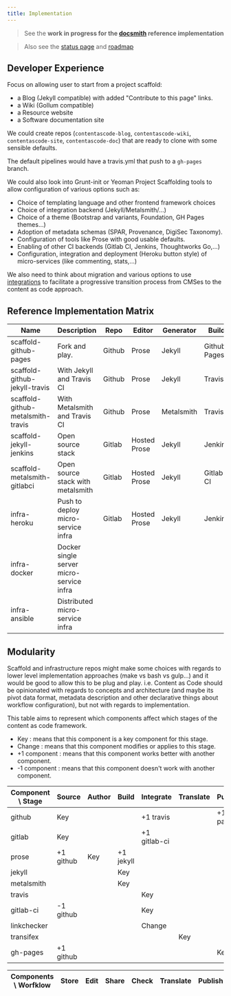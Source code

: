 ```yaml
---
title: Implementation
---
```


> See the **work in progress for the [docsmith](docsmith) reference implementation**

> Also see the [status page](../../status) and [roadmap](../../status#roadmap)

## Developer Experience

Focus on allowing user to start from a project scaffold:

  - a Blog (Jekyll compatible) with added "Contribute to this page" links.
  - a Wiki (Gollum compatible)
  - a Resource website
  - a Software documentation site 

We could create repos (```contentascode-blog```, ```contentascode-wiki```, ```contentascode-site```, ```contentascode-doc```) that are ready to clone with some sensible defaults. 

The default pipelines would have a travis.yml that push to a ```gh-pages``` branch.  

We could also look into Grunt-init or Yeoman Project Scaffolding tools to allow configuration of various options such as:

 - Choice of templating language and other frontend framework choices
 - Choice of integration backend (Jekyll/Metalsmith/...)
 - Choice of a theme (Bootstrap and variants, Foundation, GH Pages themes...)
 - Adoption of metadata schemas (SPAR, Provenance, DigiSec Taxonomy).
 - Configuration of tools like Prose with good usable defaults.
 - Enabling of other CI backends (Gitlab CI, Jenkins, Thoughtworks Go,...)
 - Configuration, integration and deployment (Heroku button style) of micro-services (like commenting, stats,...)

We also need to think about migration and various options to use [integrations](https://github.com/iilab/contentascode/labels/integration) to facilitate a progressive transition process from CMSes to the content as code approach.

## Reference Implementation Matrix

|                Name               |               Description                |  Repo  |    Editor    | Generator  |    Build     |   Hosting   |     Services     |
|-----------------------------------|------------------------------------------|--------|--------------|------------|--------------|-------------|------------------|
| scaffold-github-pages             | Fork and play.                           | Github | Prose        | Jekyll     | Github Pages | Github      |                  |
| scaffold-github-jekyll-travis     | With Jekyll and Travis CI                | Github | Prose        | Jekyll     | Travis       | Github      |                  |
| scaffold-github-metalsmith-travis | With Metalsmith and Travis CI            | Github | Prose        | Metalsmith | Travis       | Github      |                  |
| scaffold-jekyll-jenkins           | Open source stack                        | Gitlab | Hosted Prose | Jekyll     | Jenkins      | Self-Hosted |                  |
| scaffold-metalsmith-gitlabci      | Open source stack with metalsmith        | Gitlab | Hosted Prose | Jekyll     | Gitlab CI    | Self-Hosted |                  |
| infra-heroku                      | Push to deploy micro-service infra       | Gitlab | Hosted Prose | Jekyll     | Jenkins      | Heroku      | Single container |
| infra-docker                      | Docker single server micro-service infra |        |              |            |              |             | Multi-container  |
| infra-ansible                     | Distributed micro-service infra          |        |              |            |              |             | Multi-server     |

## Modularity

Scaffold and infrastructure repos might make some choices with regards to lower level implementation approaches (make vs bash vs gulp...) and it would be good to allow this to be plug and play. i.e. Content as Code should be opinionated with regards to concepts and architecture (and maybe its pivot data format, metadata description and other declarative things about workflow configuration), but not with regards to implementation.

This table aims to represent which components affect which stages of the content as code framework.
 - Key          : means that this component is a key component for this stage.
 - Change       : means that this component modifies or applies to this stage.
 - +1 component : means that this component works better with another component.
 - -1 component : means that this component doesn't work with another component.

| Component \ Stage |   Source  | Author |   Build   |  Integrate   | Translate |   Publish   |
|-------------------|-----------|--------|-----------|--------------|-----------|-------------|
| github            | Key       |        |           | +1 travis    |           | +1 gh-pages |
| gitlab            | Key       |        |           | +1 gitlab-ci |           |             |
| prose             | +1 github | Key    | +1 jekyll |              |           |             |
| jekyll            |           |        | Key       |              |           |             |
| metalsmith        |           |        | Key       |              |           |             |
| travis            |           |        |           | Key          |           |             |
| gitlab-ci         | -1 github |        |           | Key          |           |             |
| linkchecker       |           |        |           | Change       |           |             |
| transifex         |           |        |           |              | Key       |             |
| gh-pages          | +1 github |        |           |              |           | Key         |

| Components \ Worfklow | Store | Edit | Share | Check | Translate | Publish |
|-----------------------|-------|------|-------|-------|-----------|---------|


